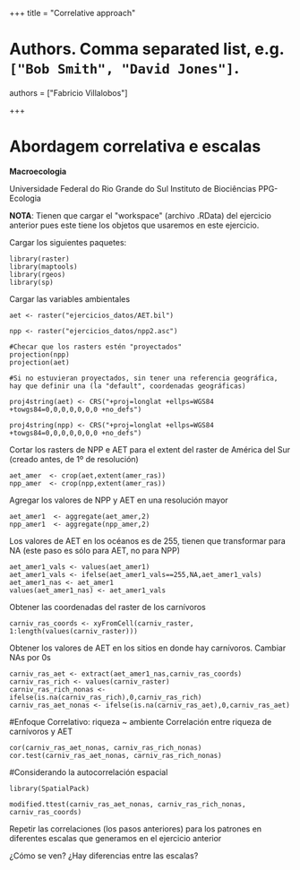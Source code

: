 +++
title = "Correlative approach"

# Authors. Comma separated list, e.g. `["Bob Smith", "David Jones"]`.
authors = ["Fabricio Villalobos"]

  
+++

# Abordagem correlativa e escalas

**Macroecologia**

Universidade Federal do Rio Grande do Sul
Instituto de Biociências
PPG-Ecologia


**NOTA**: Tienen que cargar el "workspace" (archivo .RData) del ejercicio anterior pues este tiene los objetos que usaremos en este ejercicio.

Cargar los siguientes paquetes:
```{r eval=FALSE}
library(raster)
library(maptools)
library(rgeos)
library(sp)
```

Cargar las variables ambientales
```{r eval=FALSE} 
aet <- raster("ejercicios_datos/AET.bil")

npp <- raster("ejercicios_datos/npp2.asc")

#Checar que los rasters estén "proyectados"
projection(npp)
projection(aet)

#Si no estuvieran proyectados, sin tener una referencia geográfica, hay que definir una (la "default", coordenadas geográficas)

proj4string(aet) <- CRS("+proj=longlat +ellps=WGS84 +towgs84=0,0,0,0,0,0,0 +no_defs")

proj4string(npp) <- CRS("+proj=longlat +ellps=WGS84 +towgs84=0,0,0,0,0,0,0 +no_defs")
```

Cortar los rasters de NPP e AET para el extent del raster de América del Sur (creado antes, de 1º de resolución)
```{r eval=FALSE}
aet_amer  <- crop(aet,extent(amer_ras))
npp_amer  <- crop(npp,extent(amer_ras))
```

Agregar los valores de NPP y AET en una resolución mayor
```{r eval=FALSE}
aet_amer1  <- aggregate(aet_amer,2)
npp_amer1  <- aggregate(npp_amer,2)
```

Los valores de AET en los océanos es de 255, tienen que transformar para NA (este paso es sólo para AET, no para NPP)
```{r eval=FALSE}
aet_amer1_vals <- values(aet_amer1)
aet_amer1_vals <- ifelse(aet_amer1_vals==255,NA,aet_amer1_vals)
aet_amer1_nas <- aet_amer1
values(aet_amer1_nas) <- aet_amer1_vals
```

Obtener las coordenadas del raster de los carnívoros
```{r eval=FALSE}
carniv_ras_coords <- xyFromCell(carniv_raster, 1:length(values(carniv_raster)))
```
Obtener los valores de AET en los sitios en donde hay carnívoros. Cambiar NAs por 0s
```{r eval=FALSE}
carniv_ras_aet <- extract(aet_amer1_nas,carniv_ras_coords)
carniv_ras_rich <- values(carniv_raster)
carniv_ras_rich_nonas <- ifelse(is.na(carniv_ras_rich),0,carniv_ras_rich)
carniv_ras_aet_nonas <- ifelse(is.na(carniv_ras_aet),0,carniv_ras_aet)
```

#Enfoque Correlativo: riqueza ~ ambiente
Correlación entre riqueza de carnívoros y AET
```{r eval=FALSE}
cor(carniv_ras_aet_nonas, carniv_ras_rich_nonas)
cor.test(carniv_ras_aet_nonas, carniv_ras_rich_nonas)
```

#Considerando la autocorrelación espacial
```{r eval=FALSE}
library(SpatialPack)

modified.ttest(carniv_ras_aet_nonas, carniv_ras_rich_nonas, carniv_ras_coords)

```

Repetir las correlaciones (los pasos anteriores) para los patrones en diferentes escalas que generamos en el ejercicio anterior

¿Cómo se ven? 
¿Hay diferencias entre las escalas?
